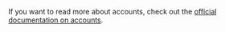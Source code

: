 If you want to read more about accounts, check out the [official documentation on accounts](https://docs.firefly-iii.org/concepts/accounts).